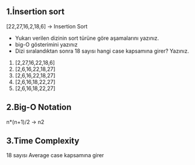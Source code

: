 ## 1.İnsertion sort
[22,27,16,2,18,6] -> Insertion Sort

- Yukarı verilen dizinin sort türüne göre aşamalarını yazınız.
- big-O gösterimini yazınız
- Dizi sıralandıktan sonra 18 sayısı hangi case kapsamına girer? Yazınız.

1. [2,27,16,22,18,6]
2. [2,6,16,22,18,27]
3. [2,6,16,22,18,27]
4. [2,6,16,18,22,27]
5. [2,6,16,18,22,27]

## 2.Big-O Notation
n*(n+1)/2 -> n2

## 3.Time Complexity
18 sayısı Average case kapsamına girer